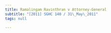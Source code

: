 ```yaml
---
title: Ramalingam Ravinthran v Attorney-General
subtitle: "[2011] SGHC 140 / 31\_May\_2011"
tags: null

---
```


